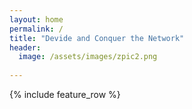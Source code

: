 ```yaml
---
layout: home
permalink: /
title: "Devide and Conquer the Network"
header:
  image: /assets/images/zpic2.png
     
---
```


{% include feature_row %}
